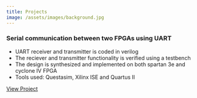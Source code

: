 ```yaml
---
title: Projects
image: /assets/images/background.jpg
---
```


 ### Serial communication between two FPGAs using UART

  - UART receiver and transmitter is coded in verilog
  - The reciever and transmitter functionality is verified using a testbench
  - The design is synthesized and implemented on both spartan 3e and cyclone IV FPGA
  - Tools used: Questasim, Xilinx ISE and Quartus II
  
  [View Project](https://siddharth-j.blogspot.com/p/serial-communication-between-two-fpgas.html)





